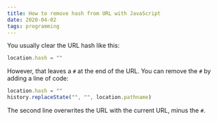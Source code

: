 ```yaml
---
title: How to remove hash from URL with JavaScript
date: 2020-04-02
tags: programming
---
```

You usually clear the URL hash like this: 

```javascript
location.hash = ""
```

However, that leaves a `#` at the end of the URL. You can remove the `#` by adding a line of code: 

```javascript
location.hash = ""
history.replaceState("", "", location.pathname)
```

The second line overwrites the URL with the current URL, minus the `#`.
